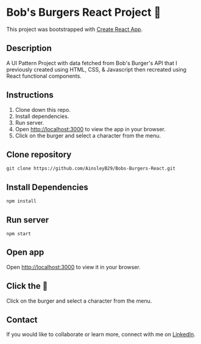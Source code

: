 # Bob's Burgers React Project 🍔 

This project was bootstrapped with [Create React App](https://github.com/facebook/create-react-app).

## Description 

A UI Pattern Project with data fetched from Bob's Burger's API that I previously created using HTML, CSS, & Javascript then recreated using React functional components. 

## Instructions

1. Clone down this repo.
2. Install dependencies.
3. Run server.
4. Open [http://localhost:3000](http://localhost:3000) to view the app in your browser.
4. Click on the burger and select a character from the menu.

## Clone repository

```
git clone https://github.com/AinsleyB29/Bobs-Burgers-React.git
```

## Install Dependencies

```
npm install
```

## Run server

`npm start`

## Open app

Open [http://localhost:3000](http://localhost:3000) to view it in your browser.

## Click the 🍔
Click on the burger and select a character from the menu.

## Contact
If you would like to collaborate or learn more, connect with me on [LinkedIn](https://www.linkedin.com/in/ainsleybrundage/). 
